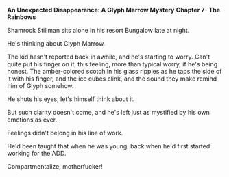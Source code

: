 **An Unexpected Disappearance: A Glyph Marrow Mystery** **Chapter 7- The Rainbows**

Shamrock Stillman sits alone in his resort Bungalow late at night.

He's thinking about Glyph Marrow.

The kid hasn't reported back in awhile, and he's starting to worry. Can't quite put his finger on it, this feeling, more than typical worry, if he's being honest. The amber-colored scotch in his glass ripples as he taps the side of it with his finger, and the ice cubes clink, and the sound they make remind him of Glyph somehow.

He shuts his eyes, let's himself think about it.

But such clarity doesn't come, and he's left just as mystified by his own emotions as ever.

Feelings didn't belong in his line of work.

He'd been taught that when he was young, back when he'd first started working for the ADD.

Compartmentalize, motherfucker!